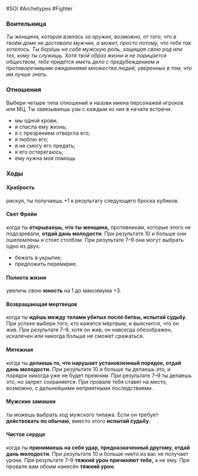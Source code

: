 #SOI #Archetypes #Fighter 

### Воительница
*Ты женщина, которая взялась за оружие, возможно, от того, что в твоём доме не доставало мужчин, а может, просто потому, что тебе так хотелось. Ты берёшь на себя мужскую роль, защищая свою род или тех, кому ты служишь. Хотя твой образ жизни и не порицается обществом, тебе придётся иметь дело с предубеждением и противоречивыми ожиданиями множества людей, уверенных в том, что им лучше знать.*

### Отношения 
Выбери четыре типа отношений и назови имена персонажей игроков или МЦ. Ты завязываешь узы с каждым из них в начале встречи: 
-  мы одной крови; 
-  я спасла ему жизнь; 
-  я с презрением отвергла его; 
-  я люблю его; 
-  я не смогу его предать; 
-  я его остерегаюсь; 
-  ему нужна моя помощь

### Ходы
#### Храбрость
рискуя, ты получаешь +1 к результату следующего броска кубиков. 

#### Свет Фрейи
когда ты **открываешь, что ты женщина,** противникам, которые этого не подозревали, **отдай дань молодости**. При результате 10 и больше они ошеломлены и стоят столбом. При результате 7–9 они могут выбрать одно из двух: 
-  бежать в укрытие; 
-  предложить перемирие. 

#### Полнота жизни
увеличь свою **юность** на 1 до максимума +3. 

#### Возвращающая мертвецов
когда ты **идёшь между телами убитых после битвы, испытай судьбу**. При успехе выбери того, кто кажется мёртвым, и выяснится, что он жив. При результате 7–9, хотя он жив, он навсегда обезображен, искалечен или никогда больше не сможет сражаться. 

#### Мятежная
когда ты **делаешь то, что нарушает установленный порядок, отдай дань молодости.** При результате 10 и больше ты делаешь это, и порядок никогда уже не будет прежним. При результате 7–9 ты делаешь это, но запрет сохраняется. При провале тебя ставят на место, возможно, с дальнейшими неприятными последствиями. 

#### Мужские замашки
ты можешь выбрать ход мужского типажа. Если он требует **действовать по обычаю**, вместо этого **испытай судьбу.** 

#### Чистое сердце
когда ты **принимаешь на себя удар, предназначенный другому, отдай дань молодости**. При результате 10 и больше никто из вас не получает урона. При результате 7–9 **тяжкий урон причиняют тебе,** а не ему. При провале вам обоим нанесён **тяжкий урон.**